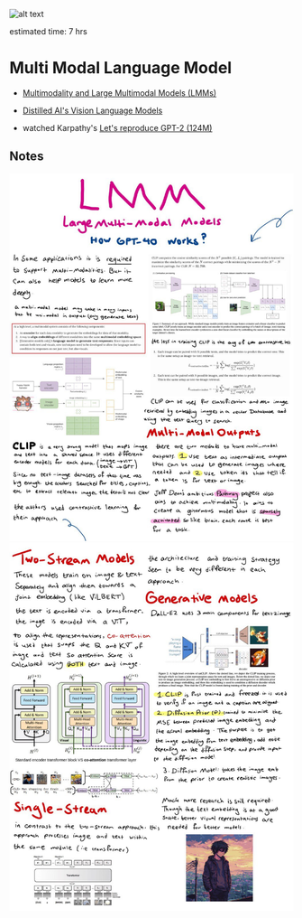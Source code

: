 ![alt text](image.png)

estimated time: 7 hrs

# Multi Modal Language Model

- [Multimodality and Large Multimodal Models (LMMs)](https://huyenchip.com/2023/10/10/multimodal.html)

- [Distilled AI's Vision Language Models](https://aman.ai/primers/ai/vision-language-models/)

- watched Karpathy's [Let's reproduce GPT-2 (124M)](https://www.youtube.com/watch?v=l8pRSuU81PU&list=PLAqhIrjkxbuWI23v9cThsA9GvCAUhRvKZ&index=10)

## Notes
![note](1.jpg)
![note](2.jpg)